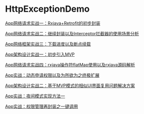 # HttpExceptionDemo

<a href="https://blog.csdn.net/qq_34184412/article/details/80008788">[App网络请求实战一：Rxjava+Retrofit的初步封装](https://blog.csdn.net/qq_34184412/article/details/80008788)</a>

<a href="https://blog.csdn.net/qq_34184412/article/details/80022228">[App网络请求实战二：继续封装以及Interceptor拦截器的使用场景分析](https://blog.csdn.net/qq_34184412/article/details/80022228)</a>

<a href="https://blog.csdn.net/qq_34184412/article/details/80045637">[App网络框架实战三：下载进度以及断点续载](https://blog.csdn.net/qq_34184412/article/details/80045637)</a>

<a href="https://blog.csdn.net/qq_34184412/article/details/80050498">[App架构设计实战一：初步引入MVP](https://blog.csdn.net/qq_34184412/article/details/80050498)</a>

<a href="https://blog.csdn.net/qq_34184412/article/details/80105942">[App网络请求实战四：rxjava操作符flatMap使用以及rxjava源码解析](https://blog.csdn.net/qq_34184412/article/details/80105942)</a>

<a href="https://blog.csdn.net/qq_34184412/article/details/80137129">[App实战：动态申请权限以及为所欲为之终极扩展](https://blog.csdn.net/qq_34184412/article/details/80137129)</a>

<a href="https://blog.csdn.net/qq_34184412/article/details/80184003">[App架构设计实战二：基于MVP模式的相似UI界面复用问题解决方案](https://blog.csdn.net/qq_34184412/article/details/80184003)</a>

<a href="https://blog.csdn.net/qq_34184412/article/details/80696871">[App实战：夜间模式实现方法一](https://blog.csdn.net/qq_34184412/article/details/80696871)</a>

<a href="https://blog.csdn.net/qq_34184412/article/details/80720565">[App实战：权限管理再封装之一键调用](https://blog.csdn.net/qq_34184412/article/details/80720565)</a>

